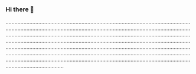 ### Hi there 👋

...........................................................................................................................................................................................................................................................................................................................................................................................................................................................................................................................................................................................................................................................................................................................................................................................................................................................................................................................................